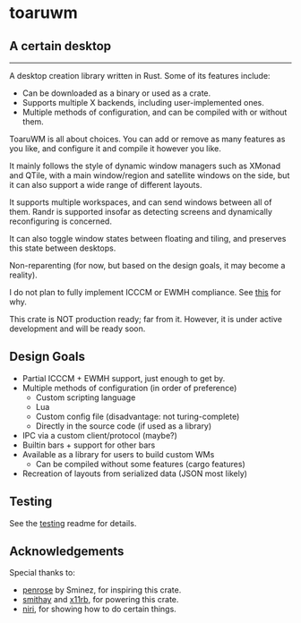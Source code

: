 # toaruwm

## A certain desktop

---

A desktop creation library written in Rust. Some of its features include:

- Can be downloaded as a binary or used as a crate.
- Supports multiple X backends, including user-implemented ones.
- Multiple methods of configuration, and can be compiled with or without them.

ToaruWM is all about choices. You can add or remove as many features as you like, and configure it and compile it however you like.

It mainly follows the style of dynamic window managers such as XMonad and QTile, with a main window/region and satellite windows on the side,
but it can also support a wide range of different layouts.

It supports multiple workspaces, and can send windows between all of them. Randr is supported insofar as detecting screens and dynamically reconfiguring is concerned.

It can also toggle window states between floating and tiling, and preserves this state between desktops.

Non-reparenting (for now, but based on the design goals, it may become a reality).

I do not plan to fully implement ICCCM or EWMH compliance.
See [this](http://www.call-with-current-continuation.org/rants/icccm.txt) for why.

This crate is NOT production ready; far from it. However, it is under active development and will be ready soon.

## Design Goals

- Partial ICCCM + EWMH support, just enough to get by.
- Multiple methods of configuration (in order of preference)
  - Custom scripting language
  - Lua
  - Custom config file (disadvantage: not turing-complete)
  - Directly in the source code (if used as a library)
- IPC via a custom client/protocol (maybe?)
- Builtin bars + support for other bars
- Available as a library for users to build custom WMs
  - Can be compiled without some features (cargo features)
- Recreation of layouts from serialized data (JSON most likely)

## Testing

See the [testing](TESTING.md) readme for details.

## Acknowledgements

Special thanks to:

- [penrose](https://docs.rs/penrose/0.2.0/penrose/index.html) by Sminez, for inspiring this crate.
- [smithay](https://github.com/Smithay/smithay) and [x11rb](https://github.com/psychon/x11rb), for powering this crate.
- [niri](https://github.com/YaLTeR/niri), for showing how to do certain things.
